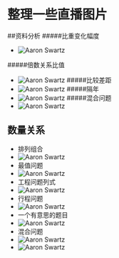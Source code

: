 # 整理一些直播图片
##资料分析
#####比重变化幅度
- ![Aaron Swartz](https://raw.githubusercontent.com/wsqlxhqq/wsqlxhqq.github.io/master/analysis/1.jpg)

#####倍数关系比值
- ![Aaron Swartz](https://raw.githubusercontent.com/wsqlxhqq/wsqlxhqq.github.io/master/analysis/2.jpg)
#####比较差距
- ![Aaron Swartz](https://raw.githubusercontent.com/wsqlxhqq/wsqlxhqq.github.io/master/analysis/3.jpg)
#####隔年
- ![Aaron Swartz](https://raw.githubusercontent.com/wsqlxhqq/wsqlxhqq.github.io/master/analysis/4.jpg)
#####混合问题
- ![Aaron Swartz](https://raw.githubusercontent.com/wsqlxhqq/wsqlxhqq.github.io/master/analysis/5.jpg)
## 数量关系
- 排列组合
- ![Aaron Swartz](https://raw.githubusercontent.com/wsqlxhqq/wsqlxhqq.github.io/master/Quantity/5.jpg)
- 最值问题
- ![Aaron Swartz](https://raw.githubusercontent.com/wsqlxhqq/wsqlxhqq.github.io/master/Quantity/1.jpg)
- 工程问题列式
- ![Aaron Swartz](https://raw.githubusercontent.com/wsqlxhqq/wsqlxhqq.github.io/master/Quantity/2.jpg)
- 行程问题
- ![Aaron Swartz](https://raw.githubusercontent.com/wsqlxhqq/wsqlxhqq.github.io/master/Quantity/3.jpg)
- 一个有意思的题目
- ![Aaron Swartz](https://raw.githubusercontent.com/wsqlxhqq/wsqlxhqq.github.io/master/Quantity/4.jpg)
- 混合问题
- ![Aaron Swartz](https://raw.githubusercontent.com/wsqlxhqq/wsqlxhqq.github.io/master/Quantity/7.jpg)
- ![Aaron Swartz](https://raw.githubusercontent.com/wsqlxhqq/wsqlxhqq.github.io/master/Quantity/6.jpg)